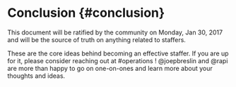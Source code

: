 # Conclusion {#conclusion}

This document will be ratified by the community on Monday, Jan 30, 2017 and will be the source of truth on anything related to staffers.

These are the core ideas behind becoming an effective staffer. If you are up for it, please consider reaching out at #operations ! @joepbreslin and @rapi are more than happy to go on one-on-ones and learn more about your thoughts and ideas.